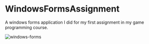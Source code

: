 # WindowsFormsAssignment

A windows forms application I did for my first assignment in my game programming course.

![windows-forms](https://user-images.githubusercontent.com/30088732/46427365-47552780-c70f-11e8-954b-6a481ef6f0e9.PNG)
